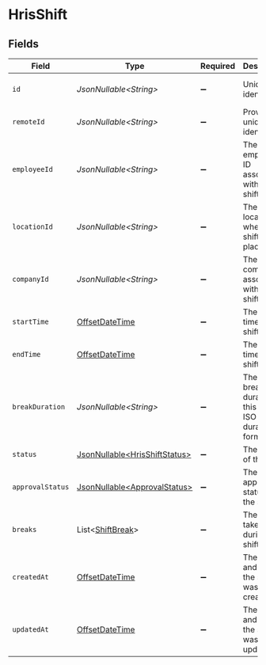 # HrisShift


## Fields

| Field                                                                                     | Type                                                                                      | Required                                                                                  | Description                                                                               | Example                                                                                   |
| ----------------------------------------------------------------------------------------- | ----------------------------------------------------------------------------------------- | ----------------------------------------------------------------------------------------- | ----------------------------------------------------------------------------------------- | ----------------------------------------------------------------------------------------- |
| `id`                                                                                      | *JsonNullable\<String>*                                                                   | :heavy_minus_sign:                                                                        | Unique identifier                                                                         | 8187e5da-dc77-475e-9949-af0f1fa4e4e3                                                      |
| `remoteId`                                                                                | *JsonNullable\<String>*                                                                   | :heavy_minus_sign:                                                                        | Provider's unique identifier                                                              | 8187e5da-dc77-475e-9949-af0f1fa4e4e3                                                      |
| `employeeId`                                                                              | *JsonNullable\<String>*                                                                   | :heavy_minus_sign:                                                                        | The employee ID associated with this shift                                                | emp_123456789                                                                             |
| `locationId`                                                                              | *JsonNullable\<String>*                                                                   | :heavy_minus_sign:                                                                        | The location ID where this shift takes place                                              | loc_123456789                                                                             |
| `companyId`                                                                               | *JsonNullable\<String>*                                                                   | :heavy_minus_sign:                                                                        | The company ID associated with this shift                                                 | comp_123456789                                                                            |
| `startTime`                                                                               | [OffsetDateTime](https://docs.oracle.com/javase/8/docs/api/java/time/OffsetDateTime.html) | :heavy_minus_sign:                                                                        | The start time of the shift                                                               | 2024-03-20T09:00:00Z                                                                      |
| `endTime`                                                                                 | [OffsetDateTime](https://docs.oracle.com/javase/8/docs/api/java/time/OffsetDateTime.html) | :heavy_minus_sign:                                                                        | The end time of the shift                                                                 | 2024-03-20T17:00:00Z                                                                      |
| `breakDuration`                                                                           | *JsonNullable\<String>*                                                                   | :heavy_minus_sign:                                                                        | The total break duration for this shift in ISO 8601 duration format                       | PT1H30M                                                                                   |
| `status`                                                                                  | [JsonNullable\<HrisShiftStatus>](../../models/components/HrisShiftStatus.md)              | :heavy_minus_sign:                                                                        | The status of the shift                                                                   |                                                                                           |
| `approvalStatus`                                                                          | [JsonNullable\<ApprovalStatus>](../../models/components/ApprovalStatus.md)                | :heavy_minus_sign:                                                                        | The approval status of the shift                                                          |                                                                                           |
| `breaks`                                                                                  | List\<[ShiftBreak](../../models/components/ShiftBreak.md)>                                | :heavy_minus_sign:                                                                        | The breaks taken during this shift                                                        |                                                                                           |
| `createdAt`                                                                               | [OffsetDateTime](https://docs.oracle.com/javase/8/docs/api/java/time/OffsetDateTime.html) | :heavy_minus_sign:                                                                        | The date and time the shift was created                                                   | 2024-03-20T08:00:00Z                                                                      |
| `updatedAt`                                                                               | [OffsetDateTime](https://docs.oracle.com/javase/8/docs/api/java/time/OffsetDateTime.html) | :heavy_minus_sign:                                                                        | The date and time the shift was last updated                                              | 2024-03-20T08:00:00Z                                                                      |